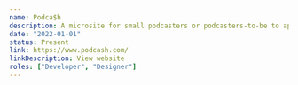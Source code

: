 ```yaml
---
name: Podca$h
description: A microsite for small podcasters or podcasters-to-be to apply for sponsorship.
date: "2022-01-01"
status: Present
link: https://www.podcash.com/
linkDescription: View website
roles: ["Developer", "Designer"]
---
```

